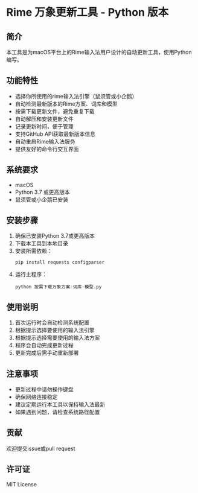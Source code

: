 # Rime 万象更新工具 - Python 版本

## 简介

本工具是为macOS平台上的Rime输入法用户设计的自动更新工具，使用Python编写。

## 功能特性

- 选择你所使用的rime输入法引擎（鼠须管或小企鹅）
- 自动检测最新版本的Rime方案、词库和模型
- 按需下载更新文件，避免重复下载
- 自动解压和安装更新文件
- 记录更新时间，便于管理
- 支持GitHub API获取最新版本信息
- 自动重启Rime输入法服务
- 提供友好的命令行交互界面

## 系统要求

- macOS
- Python 3.7 或更高版本
- 鼠须管或小企鹅已安装

## 安装步骤

1. 确保已安装Python 3.7或更高版本
2. 下载本工具到本地目录
3. 安装所需依赖：
   ```
   pip install requests configparser
   ```
4. 运行主程序：
   ```
   python 按需下载万象方案-词库-模型.py
   ```

## 使用说明

1. 首次运行时会自动检测系统配置
2. 根据提示选择要使用的输入法引擎
3. 根据提示选择需要使用的输入法方案
4. 程序会自动完成更新过程
5. 更新完成后需手动重新部署

## 注意事项

- 更新过程中请勿操作键盘
- 确保网络连接稳定
- 建议定期运行本工具以保持输入法最新
- 如果遇到问题，请检查系统路径配置

## 贡献

欢迎提交issue或pull request

## 许可证

MIT License
